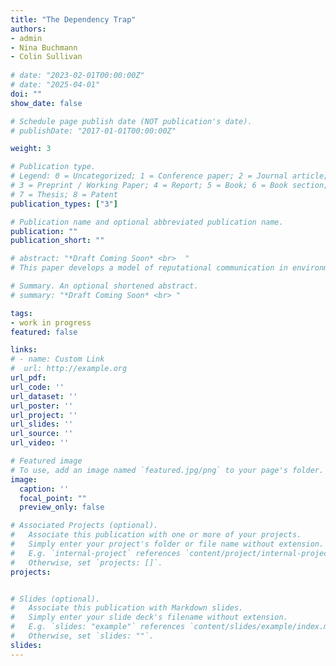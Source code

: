 ```yaml
---
title: "The Dependency Trap"
authors:
- admin
- Nina Buchmann
- Colin Sullivan
  
# date: "2023-02-01T00:00:00Z"
# date: "2025-04-01"
doi: ""
show_date: false

# Schedule page publish date (NOT publication's date).
# publishDate: "2017-01-01T00:00:00Z"

weight: 3

# Publication type.
# Legend: 0 = Uncategorized; 1 = Conference paper; 2 = Journal article;
# 3 = Preprint / Working Paper; 4 = Report; 5 = Book; 6 = Book section;
# 7 = Thesis; 8 = Patent
publication_types: ["3"]

# Publication name and optional abbreviated publication name.
publication: ""
publication_short: ""

# abstract: "*Draft Coming Soon* <br>  "
# This paper develops a model of reputational communication in environments where an agent may receive private benefits for endorsing certain alternatives. These private sponsorships are not observable to consumers, creating incentives to distort communication. While reputational concerns can encourage the agent to endorse honestly when sponsored, they also lead to strategic under-endorsement when no sponsorship is present. In particular, the agent may withhold favorable information to avoid being mistaken for strategic types who over-endorse. As sponsorship opportunities become more frequent, the credibility of endorsements initially decreases and then increases, which may ultimately enhance consumer welfare. Finally, mandatory sponsorship disclosure policies improve consumer welfare as well. This framework applies broadly to settings such as marketing, expert advice, and policy endorsements.

# Summary. An optional shortened abstract.
# summary: "*Draft Coming Soon* <br> "

tags:
- work in progress
featured: false

links:
# - name: Custom Link
#  url: http://example.org
url_pdf: 
url_code: ''
url_dataset: ''
url_poster: ''
url_project: ''
url_slides: ''
url_source: ''
url_video: ''

# Featured image
# To use, add an image named `featured.jpg/png` to your page's folder. 
image:
  caption: ''
  focal_point: ""
  preview_only: false

# Associated Projects (optional).
#   Associate this publication with one or more of your projects.
#   Simply enter your project's folder or file name without extension.
#   E.g. `internal-project` references `content/project/internal-project/index.md`.
#   Otherwise, set `projects: []`.
projects:


# Slides (optional).
#   Associate this publication with Markdown slides.
#   Simply enter your slide deck's filename without extension.
#   E.g. `slides: "example"` references `content/slides/example/index.md`.
#   Otherwise, set `slides: ""`.
slides: 
---
```

